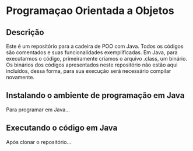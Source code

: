 # Programaçao Orientada a Objetos
## Descrição

<p>
  Este é um repositório para a cadeira de POO com Java. Todos os códigos são comentados e suas funcionalidades exemplificadas. Em Java, para executarmos o código, primeiramente criamos o arquivo .class, um binário. Os binários dos códigos apresentados neste repositório não estão aqui incluídos, dessa forma, para sua execução será necessário compilar novamente.
</p>

## Instalando o ambiente de programação em Java

<p>
  Para programar em Java...
</p>

## Executando o código em Java

<p>
  Após clonar o repositório...
</p>
